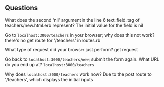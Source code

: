 ## Questions

What does the second 'nil' argument in the line 6 text_field_tag of teachers/new.html.erb represent?
The initial value for the field is nil

Go to `localhost:3000/teachers` in your browser; why does this not work?
there's no get route for '/teachers' in routes.rb

What type of request did your browser just perform?
get request

Go back to `localhost:3000/teachers/new`; submit the form again. What URL do you end up at?
`localhost:3000/teachers`

Why does `localhost:3000/teachers` work now?
Due to the post route to '/teachers', which displays the initial inputs
